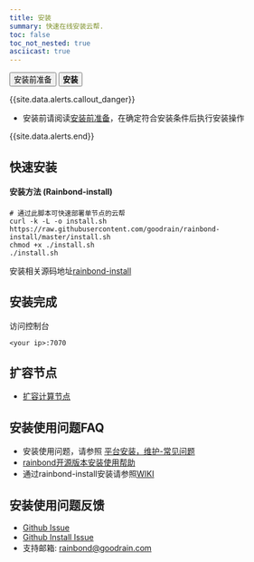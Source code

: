 ```yaml
---
title: 安装
summary: 快速在线安装云帮.
toc: false
toc_not_nested: true
asciicast: true
---
```


<div class="filters filters-big clearfix">
    <a href="before-installation.html"><button class="filter-button ">安装前准备</button></a>
    <a href="online-installation.html"><button class="filter-button current"><strong>安装</strong></button></a>
</div>

<div id="toc"></div>

{{site.data.alerts.callout_danger}}

- 安装前请阅读[安装前准备](before-installation.html)，在确定符合安装条件后执行安装操作

{{site.data.alerts.end}}

## 快速安装

#### 安装方法 (Rainbond-install)

```
# 通过此脚本可快速部署单节点的云帮
curl -k -L -o install.sh  https://raw.githubusercontent.com/goodrain/rainbond-install/master/install.sh
chmod +x ./install.sh
./install.sh
```
安装相关源码地址[rainbond-install](https://github.com/goodrain/rainbond-install)

<!--
#### 方案方法二(GAOps)

```
# 通过此脚本可快速部署单节点的云帮
bash <(curl -s http://repo.goodrain.com/install/3.5/start.sh)
```
-->

## 安装完成

访问控制台

`<your ip>:7070`

## 扩容节点

- [扩容计算节点](/docs/stable/platform-maintenance/add-compute-node/install-command.html)

## 安装使用问题FAQ

- 安装使用问题，请参照 [平台安装，维护-常见问题](/docs/stable/FAQs/install-maintenance-faqs.html)
- [rainbond开源版本安装使用帮助](https://t.goodrain.com/t/rainbond/359)
- 通过rainbond-install安装请参照[WIKI](https://github.com/goodrain/rainbond-install/wiki)

## 安装使用问题反馈

- [Github Issue](https://github.com/goodrain/rainbond/issues/new)
- [Github Install Issue](https://github.com/goodrain/rainbond-install/issues/new)
- 支持邮箱: rainbond@goodrain.com
